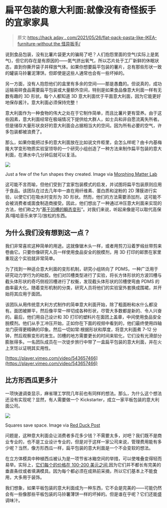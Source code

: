 # 扁平包装的意大利面:就像没有奇怪扳手的宜家家具

> 原文:[https://hack aday . com/2021/05/26/flat-pack-pasta-like-IKEA-furniture-without the 怪异扳手/](https://hackaday.com/2021/05/26/flat-pack-pasta-like-ikea-furniture-without-the-weird-wrench/)

说到食品包装，没有比薯片袋更大的骗局了吧？人们抱怨里面的空气(实际上是氮气)，但它的存在是有原因的——氮气挤出氧气，所以芯片处于工厂新鲜的休眠状态，直到你撕开袋子并释放气体。如果你想要扁平包装的薯片，总有那些形状一致的罐装马铃薯泥薄饼。但即使是这些人通常也会有一些坏掉的。

另一方面，没有人抱怨他们的盒里有多余的空间——那是愚蠢的。但说真的，成功运输易碎食品需要扁平包装或大量额外空间，特别是如果食品像意大利面一样有无数有趣的 3D 形状。每个人都知道 3D 意大利面优于平面意大利面，因为它能更好地保存酱汁。意大利面必须保持完整！

意大利面作为一种食物的伟大之处在于它制作简单，而且比薯片更有营养。由于这些因素，意大利面经常在极端情况下提供给大群人，如士兵和非自愿流离失所者。但是储存大量形状良好的意大利面会占据相当大的空间。因为所有必要的空气，许多包装都被浪费了。

那么，如果你能把过多的意大利面放在比如说文件柜里，会怎么样呢？由卡内基梅隆大学变形物质实验室领导的一个研究小组创造了一种方法来制作扁平包装的意大利面，在沸水中几分钟后就可以复活。

[![](../Images/ad2c73354ef15778e06e82bf96165f90.png)](https://hackaday.com/wp-content/uploads/2021/05/flat-pack-pastas.jpg)

Just a few of the fun shapes they created. Image via [Morphing Matter Lab](https://advances.sciencemag.org/content/7/19/eabf4098)

这可能不言而喻，但他们受到了宜家包装模式的启发，并试图将扁平包装原则应用于食品。该团队在过去几年中一直在用纤维素、蛋白质和淀粉的 2D 薄膜进行实验，以使它们在吸水时变形为 3D 形状。然而，他们的方法需要添加剂，这可能不会被消费者或面食制造商接受。因此，他们想出了一种通过冲压意大利面来实现的方法，他们称之为“[基于凹槽的瞬态变形](https://advances.sciencemag.org/content/7/19/eabf4098)”。对我们来说，听起来像是可以取代高保真/嘻哈音乐来学习/放松的东西。

## 为什么我们没有想到这一点？

我们非常喜欢这种简单的用途。这就像锯木头一样，或者用剪刀沿着罗缎丝带剪来卷曲它。只要你像研究人员一样使用食品安全的脱模剂，用 3D 打印的邮票在家里重现这个实验就非常简单。

为了找到一种适合意大利面的变形机制，研究小组转向了 PDMS，一种广泛用于研究动力学行为的硅胶。他们对凹槽类型进行了实验，将长方体形状的方波凹槽与截头体形状的奇巧侧视凹槽进行了权衡，发现截头体形状的凹槽使弯曲 PDMS 的曲率最大化。随着变形机制的分类，研究人员将他们的实验室外套换成围裙，并开始将其应用于面团。

该团队从用传统意大利方式制作的简单意大利面开始，除了粗面粉和水什么都没有。面团被擀平，然后像平常一样切成各种形状，尽管大多数都是新的、令人兴奋的。最后，他们用自己设计和 3D 打印的塑料片在面团上盖章，中间使用食品安全脱模剂。他们从手工冲压开始，正如你在下面的视频中看到的，他们最终使用四轴龙门获得更精确的印象。然后一切如常:根据形状和厚度，将意大利面煮 7-12 分钟，然后观察变形的发生。凹槽的地方需要更长的时间来软化，它们没有光滑部分膨胀得多。一名团队成员在一次徒步旅行中带了一盒扁平包装的意大利面，并在火上烹饪以证明其实用性。

[https://player.vimeo.com/video/543657466](https://player.vimeo.com/video/543657466)

## 比方形西瓜更多汁

一项快速调查显示，麻省理工学院几年前也有同样的想法。那么，为什么这个想法还没有实现呢？显然，有人需要做一个 Kickstarter，成立一家平板包装的意大利面公司。

[![](../Images/21dd35c1d145342006e1f30ad1b9b5a1.png)](https://hackaday.com/wp-content/uploads/2021/05/square-watermelons.jpg)

Squares save space. Image via [Red Duck Post](https://www.redduckpost.com/the-secret-of-the-square-watermelon/)

问题是，这种意大利面会让消费者多花多少钱？不需要太多，对吧？我们既不是商业专业的，也不是工业设计专业的，但是对于这样一家公司来说，管理费用能有多少呢？当然，像方形西瓜一样，扁平包装的意大利面是一个不会变软的想法。

在立方体模具中种植西瓜被认为是一项节省冰箱空间的举措，可以使堆叠变得轻而易举。实际上，[它们每个的价格在 100-200 美元之间](https://www.mashed.com/179400/the-real-reason-square-watermelons-are-so-expensive/),因为它们并不都长有完美的垂直条纹或者填满模具。因为每个都必须在成熟前采摘，所以它们基本上不能食用，大多用于装饰。

我们想象，如果平板包装的意大利面成为一种东西，它不会是完美的——可能仍然会有一些像那些平板包装的马铃薯薄饼一样的坏掉的。但是谁在乎呢？它们还能盛调味汁。